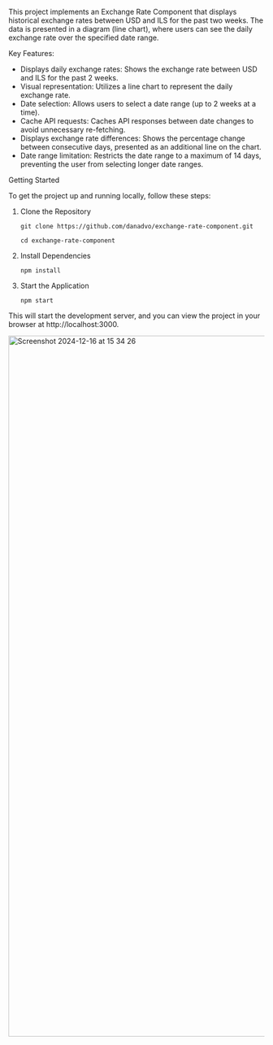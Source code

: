This project implements an Exchange Rate Component that displays historical exchange rates between USD and ILS for the past two weeks. 
The data is presented in a diagram (line chart), where users can see the daily exchange rate over the specified date range.

Key Features:

- Displays daily exchange rates: Shows the exchange rate between USD and ILS for the past 2 weeks.
- Visual representation: Utilizes a line chart to represent the daily exchange rate.
- Date selection: Allows users to select a date range (up to 2 weeks at a time).
- Cache API requests: Caches API responses between date changes to avoid unnecessary re-fetching.
- Displays exchange rate differences: Shows the percentage change between consecutive days, presented as an additional line on the chart.
- Date range limitation: Restricts the date range to a maximum of 14 days, preventing the user from selecting longer date ranges.

Getting Started

To get the project up and running locally, follow these steps:

1. Clone the Repository
   
    ```git clone https://github.com/danadvo/exchange-rate-component.git```
   
    ```cd exchange-rate-component```
   
3. Install Dependencies

    ```npm install```
   
4. Start the Application
 
    ```npm start```

This will start the development server, and you can view the project in your browser at http://localhost:3000.

<img width="1379" alt="Screenshot 2024-12-16 at 15 34 26" src="https://github.com/user-attachments/assets/1a4add03-87a8-4b06-802f-53e1e34c1d32" />
